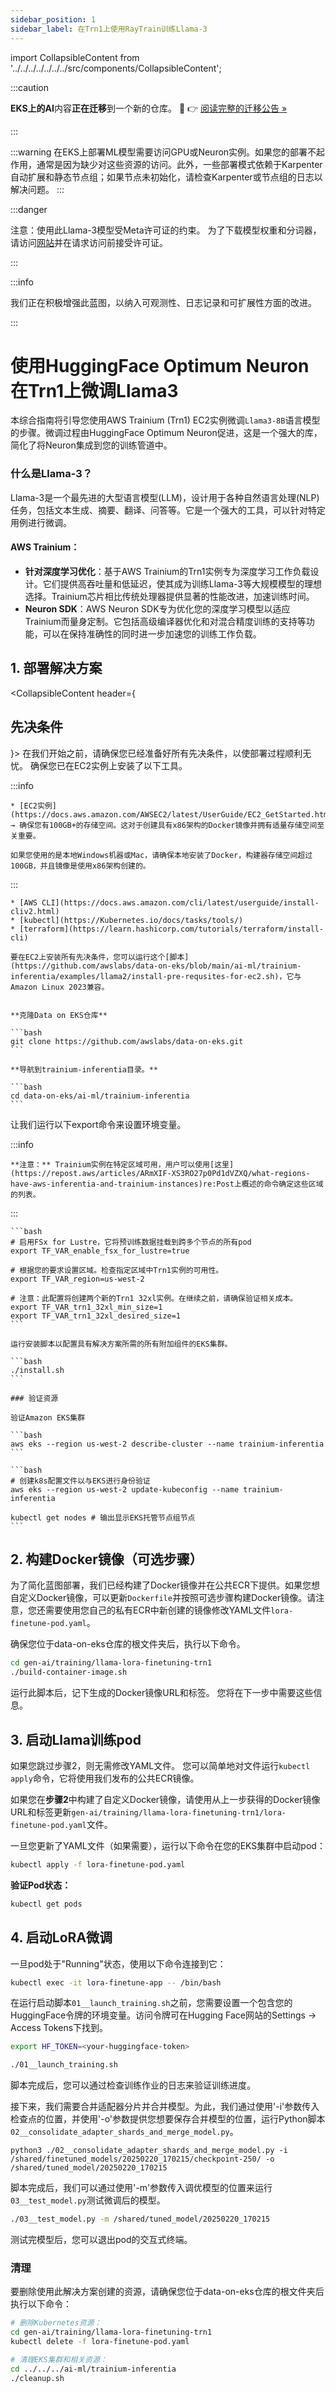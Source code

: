 ```yaml
---
sidebar_position: 1
sidebar_label: 在Trn1上使用RayTrain训练Llama-3
---
```

import CollapsibleContent from '../../../../../../../src/components/CollapsibleContent';

:::caution

**EKS上的AI**内容**正在迁移**到一个新的仓库。
🔗 👉 [阅读完整的迁移公告 »](https://awslabs.github.io/data-on-eks/docs/migration/migration-announcement)

:::

:::warning
在EKS上部署ML模型需要访问GPU或Neuron实例。如果您的部署不起作用，通常是因为缺少对这些资源的访问。此外，一些部署模式依赖于Karpenter自动扩展和静态节点组；如果节点未初始化，请检查Karpenter或节点组的日志以解决问题。
:::

:::danger

注意：使用此Llama-3模型受Meta许可证的约束。
为了下载模型权重和分词器，请访问[网站](https://ai.meta.com/)并在请求访问前接受许可证。

:::

:::info

我们正在积极增强此蓝图，以纳入可观测性、日志记录和可扩展性方面的改进。

:::

# 使用HuggingFace Optimum Neuron在Trn1上微调Llama3

本综合指南将引导您使用AWS Trainium (Trn1) EC2实例微调`Llama3-8B`语言模型的步骤。微调过程由HuggingFace Optimum Neuron促进，这是一个强大的库，简化了将Neuron集成到您的训练管道中。

### 什么是Llama-3？

Llama-3是一个最先进的大型语言模型(LLM)，设计用于各种自然语言处理(NLP)任务，包括文本生成、摘要、翻译、问答等。它是一个强大的工具，可以针对特定用例进行微调。

#### AWS Trainium：
- **针对深度学习优化**：基于AWS Trainium的Trn1实例专为深度学习工作负载设计。它们提供高吞吐量和低延迟，使其成为训练Llama-3等大规模模型的理想选择。Trainium芯片相比传统处理器提供显著的性能改进，加速训练时间。
- **Neuron SDK**：AWS Neuron SDK专为优化您的深度学习模型以适应Trainium而量身定制。它包括高级编译器优化和对混合精度训练的支持等功能，可以在保持准确性的同时进一步加速您的训练工作负载。

## 1. 部署解决方案
<CollapsibleContent header={<h2><span>先决条件</span></h2>}>
    在我们开始之前，请确保您已经准备好所有先决条件，以使部署过程顺利无忧。
    确保您已在EC2实例上安装了以下工具。

:::info

    * [EC2实例](https://docs.aws.amazon.com/AWSEC2/latest/UserGuide/EC2_GetStarted.html) → 确保您有100GB+的存储空间。这对于创建具有x86架构的Docker镜像并拥有适量存储空间至关重要。

    如果您使用的是本地Windows机器或Mac，请确保本地安装了Docker，构建器存储空间超过100GB，并且镜像是使用x86架构创建的。

:::


    * [AWS CLI](https://docs.aws.amazon.com/cli/latest/userguide/install-cliv2.html)
    * [kubectl](https://Kubernetes.io/docs/tasks/tools/)
    * [terraform](https://learn.hashicorp.com/tutorials/terraform/install-cli)

    要在EC2上安装所有先决条件，您可以运行这个[脚本](https://github.com/awslabs/data-on-eks/blob/main/ai-ml/trainium-inferentia/examples/llama2/install-pre-requsites-for-ec2.sh)，它与Amazon Linux 2023兼容。


    **克隆Data on EKS仓库**

    ```bash
    git clone https://github.com/awslabs/data-on-eks.git
    ```

    **导航到trainium-inferentia目录。**

    ```bash
    cd data-on-eks/ai-ml/trainium-inferentia
    ```

   让我们运行以下export命令来设置环境变量。

:::info

    **注意：** Trainium实例在特定区域可用，用户可以使用[这里](https://repost.aws/articles/ARmXIF-XS3RO27p0Pd1dVZXQ/what-regions-have-aws-inferentia-and-trainium-instances)re:Post上概述的命令确定这些区域的列表。

:::


    ```bash
    # 启用FSx for Lustre，它将预训练数据挂载到跨多个节点的所有pod
    export TF_VAR_enable_fsx_for_lustre=true

    # 根据您的要求设置区域。检查指定区域中Trn1实例的可用性。
    export TF_VAR_region=us-west-2

    # 注意：此配置将创建两个新的Trn1 32xl实例。在继续之前，请确保验证相关成本。
    export TF_VAR_trn1_32xl_min_size=1
    export TF_VAR_trn1_32xl_desired_size=1
    ```

    运行安装脚本以配置具有解决方案所需的所有附加组件的EKS集群。

    ```bash
    ./install.sh
    ```

    ### 验证资源

    验证Amazon EKS集群

    ```bash
    aws eks --region us-west-2 describe-cluster --name trainium-inferentia
    ```

    ```bash
    # 创建k8s配置文件以与EKS进行身份验证
    aws eks --region us-west-2 update-kubeconfig --name trainium-inferentia

    kubectl get nodes # 输出显示EKS托管节点组节点
    ```

</CollapsibleContent>

## 2. 构建Docker镜像（可选步骤）

为了简化蓝图部署，我们已经构建了Docker镜像并在公共ECR下提供。如果您想自定义Docker镜像，可以更新`Dockerfile`并按照可选步骤构建Docker镜像。请注意，您还需要使用您自己的私有ECR中新创建的镜像修改YAML文件`lora-finetune-pod.yaml`。

确保您位于data-on-eks仓库的根文件夹后，执行以下命令。

```bash
cd gen-ai/training/llama-lora-finetuning-trn1
./build-container-image.sh
```
运行此脚本后，记下生成的Docker镜像URL和标签。
您将在下一步中需要这些信息。

## 3. 启动Llama训练pod

如果您跳过步骤2，则无需修改YAML文件。
您可以简单地对文件运行`kubectl apply`命令，它将使用我们发布的公共ECR镜像。

如果您在**步骤2**中构建了自定义Docker镜像，请使用从上一步获得的Docker镜像URL和标签更新`gen-ai/training/llama-lora-finetuning-trn1/lora-finetune-pod.yaml`文件。

一旦您更新了YAML文件（如果需要），运行以下命令在您的EKS集群中启动pod：

```bash
kubectl apply -f lora-finetune-pod.yaml
```

**验证Pod状态：**

```bash
kubectl get pods

```
## 4. 启动LoRA微调

一旦pod处于"Running"状态，使用以下命令连接到它：

```bash
kubectl exec -it lora-finetune-app -- /bin/bash
```

在运行启动脚本`01__launch_training.sh`之前，您需要设置一个包含您的HuggingFace令牌的环境变量。访问令牌可在Hugging Face网站的Settings → Access Tokens下找到。

```bash
export HF_TOKEN=<your-huggingface-token>

./01__launch_training.sh
```

脚本完成后，您可以通过检查训练作业的日志来验证训练进度。

接下来，我们需要合并适配器分片并合并模型。为此，我们通过使用'-i'参数传入检查点的位置，并使用'-o'参数提供您想要保存合并模型的位置，运行Python脚本`02__consolidate_adapter_shards_and_merge_model.py`。
```
python3 ./02__consolidate_adapter_shards_and_merge_model.py -i /shared/finetuned_models/20250220_170215/checkpoint-250/ -o /shared/tuned_model/20250220_170215
```

脚本完成后，我们可以通过使用'-m'参数传入调优模型的位置来运行`03__test_model.py`测试微调后的模型。
```bash
./03__test_model.py -m /shared/tuned_model/20250220_170215
```

测试完模型后，您可以退出pod的交互式终端。

### 清理

要删除使用此解决方案创建的资源，请确保您位于data-on-eks仓库的根文件夹后执行以下命令：

```bash
# 删除Kubernetes资源：
cd gen-ai/training/llama-lora-finetuning-trn1
kubectl delete -f lora-finetune-pod.yaml

# 清理EKS集群和相关资源：
cd ../../../ai-ml/trainium-inferentia
./cleanup.sh
```
